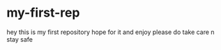 # my-first-rep
hey this is my first repository
hope for it and enjoy
please do take care n stay safe
